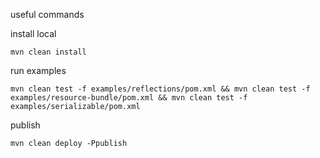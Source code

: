 useful commands

install local
```
mvn clean install
```

run examples
```
mvn clean test -f examples/reflections/pom.xml && mvn clean test -f examples/resource-bundle/pom.xml && mvn clean test -f examples/serializable/pom.xml
```

publish
```
mvn clean deploy -Ppublish
```
